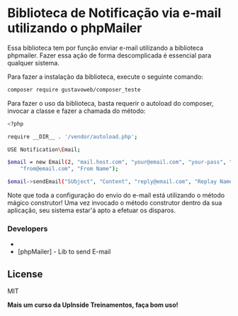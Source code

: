 # Biblioteca de Notificação via e-mail utilizando o phpMailer

Essa biblioteca tem por função enviar e-mail utilizando a biblioteca phpmailer. Fazer essa ação de forma descomplicada é essencial para qualquer sistema.

Para fazer a instalação da biblioteca, execute o seguinte comando:

```sh
composer require gustavoweb/composer_teste
```

Para fazer o uso da biblioteca, basta requerir o autoload do composer, invocar a classe e fazer a chamada do método:

```sh
<?php

require __DIR__ . '/vendor/autoload.php';

USE Notification\Email;

$email = new Email(2, "mail.host.com", "your@email.com", "your-pass", "smtp secure (tls/ssl)", "port (587)",
    "from@email.com", "From Name");

$email->sendEmail("SUbject", "Content", "reply@email.com", "Replay Name", "address@email.com", "Address Name");
```

Note que toda a configuração do envio do e-mail está utilizando o método mágico construtor! Uma vez invocado o método construtor dentro da sua aplicação, seu sistema estar'á apto a efetuar os disparos.

### Developers
* [Flavisnei Favalessa]: <mailto:flavisnei@gmail.com>
* [phpMailer] - Lib to send E-mail

License
----

MIT

**Mais um curso da UpInside Treinamentos, faça bom uso!**

[//]:#
[Flavisnei Favalessa]: <mailto:flavisnei@gmail.com>
